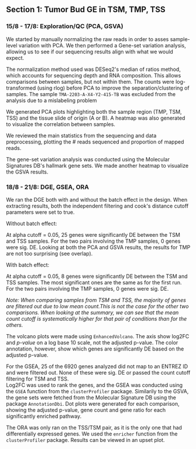 ## Section 1: Tumor Bud GE in TSM, TMP, TSS
### 15/8 - 17/8: Exploration/QC (PCA, GSVA)

We started by manually normalizing the raw reads in order to asses sample-level variation with PCA. We then performed a Gene-set variation analysis, allowing us to see if our sequencing results align with what we would expect.

The normalization method used was DESeq2's median of ratios method, which accounts for sequencing depth and RNA composition. This allows comparisons between samples, but not within them. The counts were log-transformed (using rlog) before PCA to improve the separation/clustering of samples.
The sample `TMA-2203-A-X4-Y2-415-TB` was excluded from the analysis due to a mislabeling problem

We generated PCA plots highlighting both the sample region (TMP, TSM, TSS) and the tissue slide of origin (A or B). A heatmap was also generated to visualize the correlation between samples.

We reviewed the main statistics from the sequencing and data preprocessing, plotting the # reads sequenced and proportion of mapped reads.

The gene-set variation analysis was conducted using the Molecular Signatures DB's hallmark gene sets. We made another heatmap to visualize the GSVA results. 

### 18/8 - 21/8: DGE, GSEA, ORA

We ran the DGE both with and without the batch effect in the design. When extracting results, both the independent filtering and cook's distance cutoff parameters were set to true.    

Without batch effect:   

At alpha cutoff = 0.05, 25 genes were significantly DE between the TSM and TSS samples. For the two pairs involving the TMP samples, 0 genes were sig. DE. 
Looking at both the PCA and GSVA results, the results for TMP are not too surprising (see overlap).

With batch effect:  

At alpha cutoff = 0.05, 8 genes were significantly DE between the TSM and TSS samples. The most significant ones are the same as for the first run. For the two pairs involving the TMP samples, 0 genes were sig. DE.

*Note: When comparing samples from TSM and TSS, the majority of genes are filtered out due to low mean count.This is not the case for the other two comparisons. When looking at the summary, we can see that the mean count cutoff is systematically higher for that pair of conditions than for the others.* 

The volcano plots were made using `EnhancedVolcano`. The axis show log2FC and *p-value* on a log base 10 scale, not the adjusted p-value. The color annotation, however, show which genes are significantly DE based on the adjusted p-value.

For the GSEA, 25 of the 6920 genes analyzed did not map to an ENTREZ ID and were filtered out. None of these were sig. DE or passed the count cutoff filtering for TSM and TSS.  
Log2FC was used to rank the genes, and the GSEA was conducted using the `GSEA` function from the `clusterProfiler` package. Similarily to the GSVA, the gene sets were fetched from the Molecular Signature DB using the package `AnnotationDbi`. Dot plots were generated for each comparison, showing the adjusted p-value, gene count and gene ratio for each significantly enriched pathway.


The ORA was only ran on the TSS/TSM pair, as it is the only one that had differentially expressed genes. We used the `enricher` function from the `clusterProfiler` package. Results can be viewed in an upset plot.

